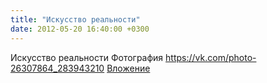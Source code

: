 ```yaml
---
title: "Искусство реальности"
date: 2012-05-20 16:40:00 +0300
---
```


Искусство реальности
Фотография
<a class="vk-attach" href="https://vk.com/photo-26307864_283943210">https://vk.com/photo-26307864_283943210</a>
<a class="vk-attach" href="https://vk.com/photo-26307864_283943210">Вложение</a>
